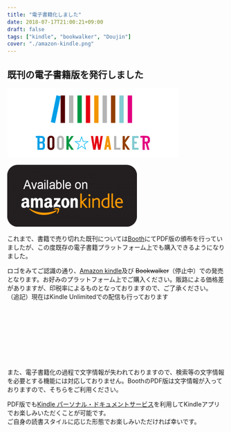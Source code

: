 ```yaml
---
title: "電子書籍化しました"
date: 2018-07-17T21:00:21+09:00
draft: false
tags: ["kindle", "bookwalker", "Doujin"]
cover: "./amazon-kindle.png"
---
```


## 既刊の電子書籍版を発行しました

![image](./bookwalker_logo.png)

![image](./amazon-kindle.png)

これまで、書籍で売り切れた既刊については[Booth](https://gensobunya.booth.pm/)にてPDF版の頒布を行っていましたが、この度既存の電子書籍プラットフォーム上でも購入できるようになりました。

ロゴをみてご認識の通り、[Amazon kindle](https://amzn.to/2uyzRNW)及び ~~Bookwalker~~（停止中）での発売となります。お好みのプラットフォーム上でご購入ください。販路による価格差がありますが、印税率によるものとなっておりますので、ご了承ください。
（追記）現在はKindle Unlimitedでの配信も行っております

<div class="iframely-embed"><div class="iframely-responsive" style="height: 140px; padding-bottom: 0;"><a href="https://amzn.to/2Ls8KPj" data-iframely-url="//cdn.iframe.ly/lOIHEng"></a></div></div

また、電子書籍化の過程で文字情報が失われておりますので、検索等の文字情報を必要とする機能には対応しておりません。BoothのPDF版は文字情報が入っておりますので、そちらをご利用ください。

PDF版でも[Kindle パーソナル・ドキュメントサービス](https://www.amazon.co.jp/gp/help/customer/display.html?nodeId=200767340)を利用してKindleアプリでお楽しみいただくことが可能です。\
ご自身の読書スタイルに応じた形態でお楽しみいただければ幸いです。
